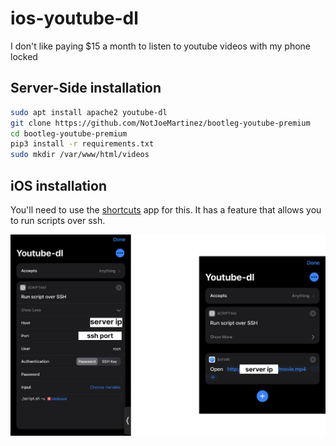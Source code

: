 # ios-youtube-dl
I don't like paying $15 a month to listen to youtube videos with my phone locked 

## Server-Side installation 

```bash 
sudo apt install apache2 youtube-dl 
git clone https://github.com/NotJoeMartinez/bootleg-youtube-premium
cd bootleg-youtube-premium 
pip3 install -r requirements.txt
sudo mkdir /var/www/html/videos
```

## iOS installation 

You'll need to use the [shortcuts](https://apps.apple.com/us/app/shortcuts/id915249334) app for this. It has a feature that allows you
to run scripts over ssh.      

![im1](imgs/img1.jpg)